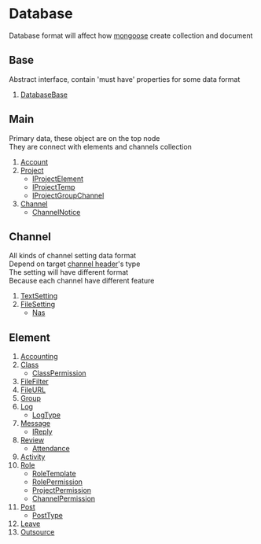 # Database

Database format will affect how [mongoose](https://www.npmjs.com/package/mongoose)
create collection and document

## Base

Abstract interface, contain 'must have' properties for some data format

1. [DatabaseBase](./base/IDatabaseBase.md)

## Main

Primary data, these object are on the top node\
They are connect with elements and channels collection

1. [Account](./database/Account.md)
2. [Project](./database/Project.md)
    * [IProjectElement](./database/IProjectElement.md)
    * [IProjectTemp](./database/IProjectTemp.md)
    * [IProjectGroupChannel](./database/IProjectGroupChannel.md)
3. [Channel](./database/Channel.md)
    * [ChannelNotice](./database/ChannelNotice.md)

## Channel

All kinds of channel setting data format\
Depend on target [channel header](./database/Channel.md)'s type\
The setting will have different format\
Because each channel have different feature

1. [TextSetting](./database/channel/TextSetting.md)
2. [FileSetting](./database/channel/FileSetting.md)
    * [Nas](./database/channel/Nas.md)

## Element

1. [Accounting](./database/element/Accounting.md)
2. [Class](./database/element/Class.md)
    * [ClassPermission](./database/element/ClassPermission.md)
3. [FileFilter](./database/element/FileFilter.md)
4. [FileURL](./database/element/FileURL.md)
5. [Group](./database/element/Group.md)
6. [Log](./database/element/Log.md)
    * [LogType](./database/element/LogType.md)
7. [Message](./database/element/Message.md)
    * [IReply](./database/element/IReply.md)
8. [Review](./database/element/IReview.md)
    * [Attendance](./database/element/Attendance.md)
9. [Activity](./database/element/IActivity.md)
10. [Role](./database/element/Role.md)
    * [RoleTemplate](./database/element/RoleTemplate.md)
    * [RolePermission](./database/element/RolePermission.md)
    * [ProjectPermission](./database/element/ProjectPermission.md)
    * [ChannelPermission](./database/element/ChannelPermission.md)
11. [Post](./database/element/IPost.md)
    * [PostType](./database/element/PostType.md)
12. [Leave](./database/element/ILeave.md)
13. [Outsource](./database/element/IOutsource.md)